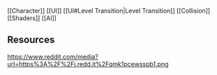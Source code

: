 
[[Character]]
[[UI]]
[[UI#Level Transition|Level Transition]]
[[Collision]]
[[Shaders]]
[[AI]]


## Resources
https://www.reddit.com/media?url=https%3A%2F%2Fi.redd.it%2Fqmk1pcewsspb1.png